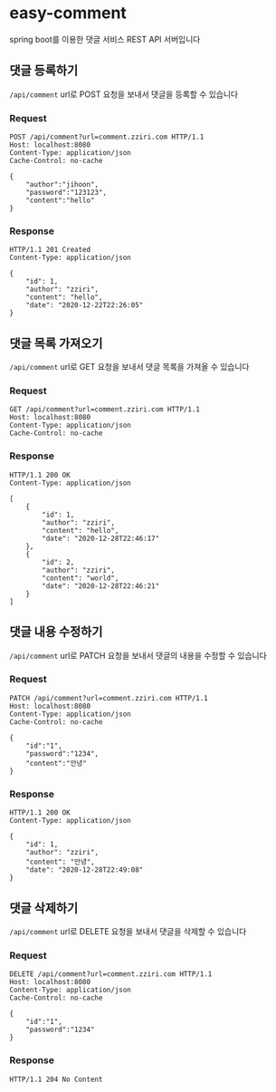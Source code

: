 # easy-comment

spring boot를 이용한 댓글 서비스 REST API 서버입니다

## 댓글 등록하기

`/api/comment` url로 POST 요청을 보내서 댓글을 등록할 수 있습니다

### Request

```
POST /api/comment?url=comment.zziri.com HTTP/1.1
Host: localhost:8080
Content-Type: application/json
Cache-Control: no-cache

{
	"author":"jihoon",
	"password":"123123",
	"content":"hello"
}
```

### Response

```
HTTP/1.1 201 Created
Content-Type: application/json

{
	"id": 1,
	"author": "zziri",
	"content": "hello",
	"date": "2020-12-22T22:26:05"
}
```

## 댓글 목록 가져오기

`/api/comment` url로 GET 요청을 보내서 댓글 목록을 가져올 수 있습니다

### Request

```
GET /api/comment?url=comment.zziri.com HTTP/1.1
Host: localhost:8080
Content-Type: application/json
Cache-Control: no-cache
```

### Response

```
HTTP/1.1 200 OK
Content-Type: application/json

[
    {
        "id": 1,
        "author": "zziri",
        "content": "hello",
        "date": "2020-12-28T22:46:17"
    },
    {
        "id": 2,
        "author": "zziri",
        "content": "world",
        "date": "2020-12-28T22:46:21"
    }
]
```

## 댓글 내용 수정하기

`/api/comment` url로 PATCH 요청을 보내서 댓글의 내용을 수정할 수 있습니다

### Request

```
PATCH /api/comment?url=comment.zziri.com HTTP/1.1
Host: localhost:8080
Content-Type: application/json
Cache-Control: no-cache

{
	"id":"1",
	"password":"1234",
	"content":"안녕"
}
```

### Response

```
HTTP/1.1 200 OK
Content-Type: application/json

{
    "id": 1,
    "author": "zziri",
    "content": "안녕",
    "date": "2020-12-28T22:49:08"
}
```

## 댓글 삭제하기

`/api/comment` url로 DELETE 요청을 보내서 댓글을 삭제할 수 있습니다

### Request

```
DELETE /api/comment?url=comment.zziri.com HTTP/1.1
Host: localhost:8080
Content-Type: application/json
Cache-Control: no-cache

{
	"id":"1",
	"password":"1234"
}
```

### Response

```
HTTP/1.1 204 No Content

```